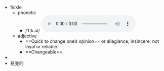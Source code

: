 - fickle
	- phonetic
		- /ˈfɪk.əl/
		  <audio controls><source src="https://api.dictionaryapi.dev/media/pronunciations/en/fickle-us.mp3"></audio>
	- adjective
		- ==Quick to change one’s opinion== or allegiance; insincere; not loyal or reliable.
		- ==Changeable==.
-
- 易变的